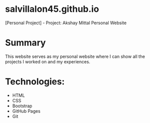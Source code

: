 # salvillalon45.github.io
[Personal Project] - Project: Akshay Mittal Personal Website

# Summary
This website serves as my personal website where I can show all the projects I worked on and my experiences.

# Technologies:
  - HTML
  - CSS
  - Bootstrap
  - GitHub Pages
  - Git
